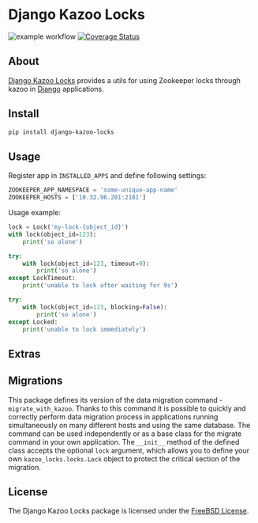 Django Kazoo Locks
==================

![example workflow](https://github.com/innovationinit/django-kazoo-locks/actions/workflows/test-package.yml/badge.svg?branch=main)
[![Coverage Status](https://coveralls.io/repos/github/innovationinit/django-kazoo-locks/badge.svg)](https://coveralls.io/github/innovationinit/django-kazoo-locks)

About
-----

[Django Kazoo
Locks](https://github.com/innovationinit/django-kazoo-locks) provides a
utils for using Zookeeper locks through kazoo in
[Django](https://www.djangoproject.com) applications.

Install
-------

```bash
pip install django-kazoo-locks
```

Usage
-----

Register app in `INSTALLED_APPS` and define following settings:

```python
ZOOKEEPER_APP_NAMESPACE = 'some-unique-app-name'
ZOOKEEPER_HOSTS = ['10.32.96.201:2181']
```

Usage example:

```python
lock = Lock('my-lock-{object_id}')
with lock(object_id=123):
    print('so alone')

try:
    with lock(object_id=123, timeout=9):
        print('so alone')
except LockTimeout:
    print('unable to lock after waiting for 9s')

try:
    with lock(object_id=123, blocking=False):
        print('so alone')
except Locked:
    print('unable to lock immediately')
```

Extras
------

Migrations
----------

This package defines its version of the data migration command -
`migrate_with_kazoo`. Thanks to this command it is possible to quickly
and correctly perform data migration process in applications running
simultaneously on many different hosts and using the same database. The
command can be used independently or as a base class for the migrate
command in your own application. The `__init__` method of the defined
class accepts the optional `lock` argument, which allows you to define
your own `kazoo_locks.locks.Lock` object to protect the critical section
of the migration.

License
-------

The Django Kazoo Locks package is licensed under the [FreeBSD
License](https://opensource.org/licenses/BSD-2-Clause).
